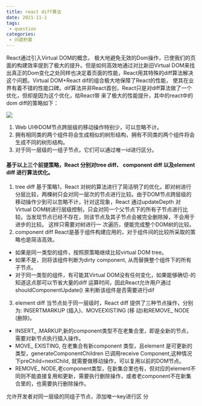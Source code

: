 ```yaml
---
title: react diff算法
date: 2021-11-1
tags:
 - question
categories:
 - 问题积累
---
```




React通过引入Virtual DOM的概念， 极大地避免无效的Dom操作，已使我们的页面的构建效率提到了极大的提升。但是如何高效地通过对比新旧Virtual DOM来找出真正的Dom变化之处同样也决定着页面的性能，React用其特殊的diff算法解决这个问题。Virtual DOM+React dif的组合极大地保障了React的性能， 使其在业界有着不错的性能口碑。dif算法并非React首创，React只是对diff算法做了一个优化，但却是因为这个优化，给React带 来了极大的性能提升，其中的react中的dom diff的策略如下：

![](https://chalee-typora.oss-cn-beijing.aliyuncs.com/2021-11-01-051342.png)

1. Web UI中DOM节点跨层级的移动操作特别少，可以忽略不计。
2. 拥有相同类的两个组件将会生成相似的树形结构，拥有不同类的两个组件将会生成不同的树形结构。
3. 对于同一层级的一组子节点，它们可以通过唯一id进行区分。

#### 基于以上三个前提策略，React 分别对tree diff、 component diff 以及element diff 进行算法优化。

1) tree diff
基于策略1，React 对树的算法进行了简洁明了的优化，即对树进行分层比较，两棵树只会对同一层次的节点进行比较。由于DOM节点跨层级的移动操作少到可以忽略不计，针对这现象，React 通过updateDepth 对Virtual DOM树进行层级控制，只会对同一个父节点下的所有子节点进行比较。当发现节点已经不存在，则该节点及其子节点会被完全删除掉，不会用于进步的比较。 这样只需要对树进行一 次遍历，便能完成整个DOM树的比较。
2) component diff
React是基于组件构建应用的，对于组件间的比较所采取的策略也是简洁高效。
- 如果是同一类型的组件，按照原策略继续比较virtual DOM tree。
- 如果不是，则将该组件判断为dirty component, 从而替换整个组件下的所有子节点。
- 对于同一类型的组件，有可能其Virtual DOM没有任何变化，如果能够确切-的知道这点那可以节省大量的diff 运算时间，因此React允许用户通过shouldComponentUpdate() 来判断该组件是否需要进行dif

3) element diff
  当节点处于同一层级时，React diff 提供了三种节点操作，分别为: INSERTMARKUP (插入)、MOVEEXISTING (移
  动)和REMOVE_ NODE (删除)。
  - INSERT_ .MARKUP,新的component类型不在老集合里，即是全新的节点， 需要对新节点执行插入操作。
  - MOVE_ EXISTING, 在老集合有新component 类型，且element 是可更新的类型，generateComponentChildren 已调用receive Component,这种情况下preChild=nextChild, 就需要做移动操作，可以复用以前的DOM节点。
  - REMOVE_ NODE,老component类型，在新集合里也有，但对应的element不同则不能直接复用和更新，需要执行删除操作，或者老component不在新集合里的，也需要执行删除操作。

允许开发者对同一层级的同组子节点，添加唯一key进行区 分